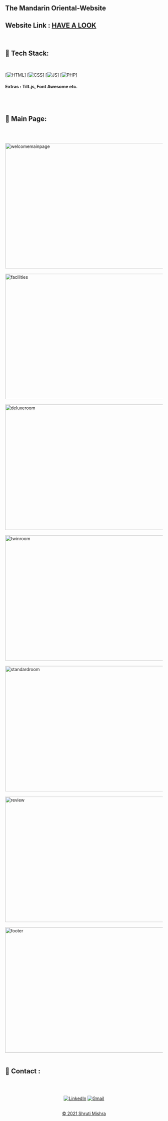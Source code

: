 
## The Mandarin Oriental-Website

<h2> Website Link : 
<a href="https://shrutimishra-2002.github.io/Portfoliowebsite/" target="_blank">HAVE A LOOK</a>
</h2> 
<br>

## 📌 Tech Stack:
<br>

[![HTML](https://img.shields.io/badge/html5%20-%23E34F26.svg?&style=for-the-badge&logo=html5&logoColor=white)]
[![CSS](https://img.shields.io/badge/css3%20-%231572B6.svg?&style=for-the-badge&logo=css3&logoColor=white)]
[![JS](https://img.shields.io/badge/javascript%20-%23323330.svg?&style=for-the-badge&logo=javascript&logoColor=%23F7DF1E)]
[![PHP](https://img.shields.io/badge/php%20-%23323330.svg?&style=for-the-badge&logo=php&logoColor=%23F7DF1E)]
<br>
#### Extras : Tilt.js, Font Awesome etc.
<br><br>

## 📌 Main Page:
<br><br>

<img src="images/header.png" alt="welcomemainpage" width="700px" height="400px">
<br><br>
<img src="images/facilities.png" alt="facilities" width="700px" height="400px">
<br><br>

<img src="images/deluxeroom.png" alt="deluxeroom" width="700px" height="400px">
<br><br>

<img src="images/twinroom.png" alt="twinroom" width="700px" height="400px">
<br><br>
<img src="images/standardroom.png" alt="standardroom" width="700px" height="400px">
<br><br>
<img src="images/review.png" alt="review" width="700px" height="400px">
<br><br>

<img src="images/footer.png" alt="footer" width="700px" height="400px">
<br><br>

<h2>📌 Contact :</h2>
<br><br>

<div align="center">

<a  href="https://www.linkedin.com/in/shruti-mishra-b270a7203/" target="_blank"><img alt="LinkedIn" src="https://img.shields.io/badge/linkedin%20-%230077B5.svg?&style=for-the-badge&logo=linkedin&logoColor=white" /></a><span>
<a href="mailto:shrutidmishra2002@gmail.com"><img  alt="Gmail" src="https://img.shields.io/badge/Gmail-D14836?style=for-the-badge&logo=gmail&logoColor=white"/></span>

</div>
<br>
<div align="center">
© 2021 Shruti Mishra </div>